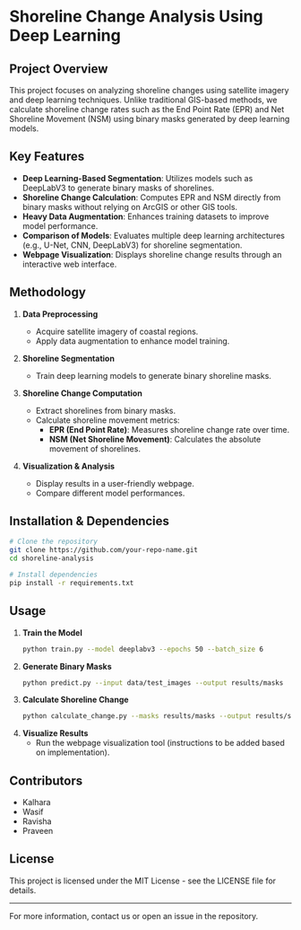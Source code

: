 # Shoreline Change Analysis Using Deep Learning

## Project Overview
This project focuses on analyzing shoreline changes using satellite imagery and deep learning techniques. Unlike traditional GIS-based methods, we calculate shoreline change rates such as the End Point Rate (EPR) and Net Shoreline Movement (NSM) using binary masks generated by deep learning models.

## Key Features
- **Deep Learning-Based Segmentation**: Utilizes models such as DeepLabV3 to generate binary masks of shorelines.
- **Shoreline Change Calculation**: Computes EPR and NSM directly from binary masks without relying on ArcGIS or other GIS tools.
- **Heavy Data Augmentation**: Enhances training datasets to improve model performance.
- **Comparison of Models**: Evaluates multiple deep learning architectures (e.g., U-Net, CNN, DeepLabV3) for shoreline segmentation.
- **Webpage Visualization**: Displays shoreline change results through an interactive web interface.

## Methodology
1. **Data Preprocessing**
   - Acquire satellite imagery of coastal regions.
   - Apply data augmentation to enhance model training.
   
2. **Shoreline Segmentation**
   - Train deep learning models to generate binary shoreline masks.
   
3. **Shoreline Change Computation**
   - Extract shorelines from binary masks.
   - Calculate shoreline movement metrics:
     - **EPR (End Point Rate)**: Measures shoreline change rate over time.
     - **NSM (Net Shoreline Movement)**: Calculates the absolute movement of shorelines.
   
4. **Visualization & Analysis**
   - Display results in a user-friendly webpage.
   - Compare different model performances.

## Installation & Dependencies
```bash
# Clone the repository
git clone https://github.com/your-repo-name.git
cd shoreline-analysis

# Install dependencies
pip install -r requirements.txt
```

## Usage
1. **Train the Model**
   ```bash
   python train.py --model deeplabv3 --epochs 50 --batch_size 6
   ```
2. **Generate Binary Masks**
   ```bash
   python predict.py --input data/test_images --output results/masks
   ```
3. **Calculate Shoreline Change**
   ```bash
   python calculate_change.py --masks results/masks --output results/shoreline_metrics.csv
   ```
4. **Visualize Results**
   - Run the webpage visualization tool (instructions to be added based on implementation).

## Contributors
- Kalhara
- Wasif
- Ravisha
- Praveen

## License
This project is licensed under the MIT License - see the LICENSE file for details.

---
For more information, contact us or open an issue in the repository.


